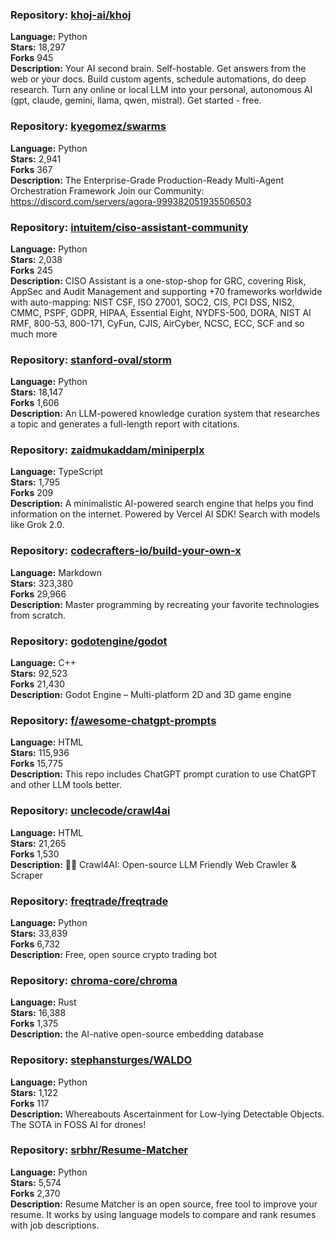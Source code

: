 ### **Repository:** [khoj-ai/khoj](https://github.com/khoj-ai/khoj)  

**Language:** Python  
**Stars:** 18,297  
**Forks** 945  
**Description:** Your AI second brain. Self-hostable. Get answers from the web or your docs. Build custom agents, schedule automations, do deep research. Turn any online or local LLM into your personal, autonomous AI (gpt, claude, gemini, llama, qwen, mistral). Get started - free.  

### **Repository:** [kyegomez/swarms](https://github.com/kyegomez/swarms)  

**Language:** Python  
**Stars:** 2,941  
**Forks** 367  
**Description:** The Enterprise-Grade Production-Ready Multi-Agent Orchestration Framework Join our Community: https://discord.com/servers/agora-999382051935506503  

### **Repository:** [intuitem/ciso-assistant-community](https://github.com/intuitem/ciso-assistant-community)  

**Language:** Python  
**Stars:** 2,038  
**Forks** 245  
**Description:** CISO Assistant is a one-stop-shop for GRC, covering Risk, AppSec and Audit Management and supporting +70 frameworks worldwide with auto-mapping: NIST CSF, ISO 27001, SOC2, CIS, PCI DSS, NIS2, CMMC, PSPF, GDPR, HIPAA, Essential Eight, NYDFS-500, DORA, NIST AI RMF, 800-53, 800-171, CyFun, CJIS, AirCyber, NCSC, ECC, SCF and so much more  

### **Repository:** [stanford-oval/storm](https://github.com/stanford-oval/storm)  

**Language:** Python  
**Stars:** 18,147  
**Forks** 1,606  
**Description:** An LLM-powered knowledge curation system that researches a topic and generates a full-length report with citations.  

### **Repository:** [zaidmukaddam/miniperplx](https://github.com/zaidmukaddam/miniperplx)  

**Language:** TypeScript  
**Stars:** 1,795  
**Forks** 209  
**Description:** A minimalistic AI-powered search engine that helps you find information on the internet. Powered by Vercel AI SDK! Search with models like Grok 2.0.  

### **Repository:** [codecrafters-io/build-your-own-x](https://github.com/codecrafters-io/build-your-own-x)  

**Language:** Markdown  
**Stars:** 323,380  
**Forks** 29,966  
**Description:** Master programming by recreating your favorite technologies from scratch.  

### **Repository:** [godotengine/godot](https://github.com/godotengine/godot)  

**Language:** C++  
**Stars:** 92,523  
**Forks** 21,430  
**Description:** Godot Engine – Multi-platform 2D and 3D game engine  

### **Repository:** [f/awesome-chatgpt-prompts](https://github.com/f/awesome-chatgpt-prompts)  

**Language:** HTML  
**Stars:** 115,936  
**Forks** 15,775  
**Description:** This repo includes ChatGPT prompt curation to use ChatGPT and other LLM tools better.  

### **Repository:** [unclecode/crawl4ai](https://github.com/unclecode/crawl4ai)  

**Language:** HTML  
**Stars:** 21,265  
**Forks** 1,530  
**Description:** 🚀🤖 Crawl4AI: Open-source LLM Friendly Web Crawler & Scraper  

### **Repository:** [freqtrade/freqtrade](https://github.com/freqtrade/freqtrade)  

**Language:** Python  
**Stars:** 33,839  
**Forks** 6,732  
**Description:** Free, open source crypto trading bot  

### **Repository:** [chroma-core/chroma](https://github.com/chroma-core/chroma)  

**Language:** Rust  
**Stars:** 16,388  
**Forks** 1,375  
**Description:** the AI-native open-source embedding database  

### **Repository:** [stephansturges/WALDO](https://github.com/stephansturges/WALDO)  

**Language:** Python  
**Stars:** 1,122  
**Forks** 117  
**Description:** Whereabouts Ascertainment for Low-lying Detectable Objects. The SOTA in FOSS AI for drones!  

### **Repository:** [srbhr/Resume-Matcher](https://github.com/srbhr/Resume-Matcher)  

**Language:** Python  
**Stars:** 5,574  
**Forks** 2,370  
**Description:** Resume Matcher is an open source, free tool to improve your resume. It works by using language models to compare and rank resumes with job descriptions.  


